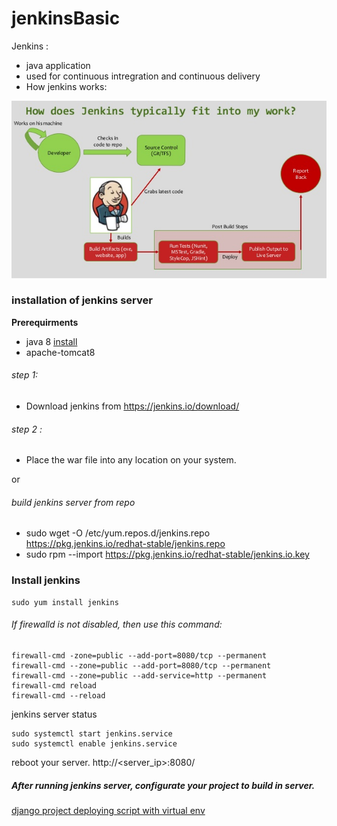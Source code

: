 # jenkinsBasic

Jenkins :
   * java application
   * used for continuous intregration and continuous delivery
   * How jenkins works: 

![alt text](https://github.com/sujonict07/jenkinsBasic/blob/master/introduction-to-jenkins-7-638.jpg)

### installation of jenkins server

**Prerequirments**
   - java 8 [install](https://github.com/sujonict07/jenkinsBasic/blob/master/java_and_tomcat_install.md)
   - apache-tomcat8


###### step 1: 
* Download jenkins from https://jenkins.io/download/
###### step 2 : 
* Place the war file into any location on your system.

or 

###### build jenkins server from repo

* sudo wget -O /etc/yum.repos.d/jenkins.repo https://pkg.jenkins.io/redhat-stable/jenkins.repo
* sudo rpm --import https://pkg.jenkins.io/redhat-stable/jenkins.io.key

### Install jenkins
```
sudo yum install jenkins
```

###### If firewalld is not disabled, then use this command: 
```
firewall-cmd -zone=public --add-port=8080/tcp --permanent
firewall-cmd --zone=public --add-port=8080/tcp --permanent
firewall-cmd --zone=public --add-service=http --permanent
firewall-cmd reload
firewall-cmd --reload
```
jenkins server status
```
sudo systemctl start jenkins.service
sudo systemctl enable jenkins.service
```
reboot your server.
http://<server_ip>:8080/

##### After running jenkins server, configurate your project to build in server.
[django project deploying script with virtual env](https://github.com/sujonict07/jenkinsBasic/blob/master/run_scripts.sh)
